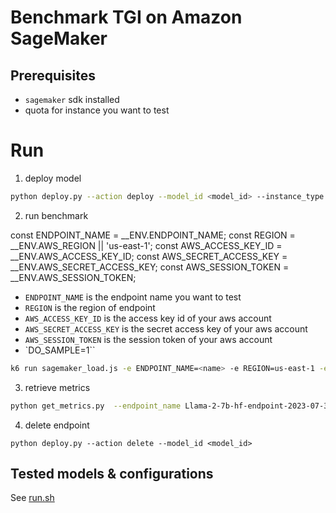 # Benchmark TGI on Amazon SageMaker

## Prerequisites
* `sagemaker` sdk installed
* quota for instance you want to test

# Run

1. deploy model 

```bash
python deploy.py --action deploy --model_id <model_id> --instance_type <instance_type> --tp_degree <degree>
```

2. run benchmark

const ENDPOINT_NAME = __ENV.ENDPOINT_NAME;
const REGION = __ENV.AWS_REGION || 'us-east-1';
const AWS_ACCESS_KEY_ID = __ENV.AWS_ACCESS_KEY_ID;
const AWS_SECRET_ACCESS_KEY = __ENV.AWS_SECRET_ACCESS_KEY;
const AWS_SESSION_TOKEN = __ENV.AWS_SESSION_TOKEN;

* `ENDPOINT_NAME` is the endpoint name you want to test
* `REGION` is the region of endpoint
* `AWS_ACCESS_KEY_ID` is the access key id of your aws account
* `AWS_SECRET_ACCESS_KEY` is the secret access key of your aws account
* `AWS_SESSION_TOKEN` is the session token of your aws account
* `DO_SAMPLE=1``


```bash
k6 run sagemaker_load.js -e ENDPOINT_NAME=<name> -e REGION=us-east-1 -e AWS_ACCESS_KEY_ID=key_id -e AWS_SECRET_ACCESS_KEY=secret_key -e AWS_SESSION_TOKEN=token -e DO_SAMPLE=1
```

3. retrieve metrics
```bash
python get_metrics.py  --endpoint_name Llama-2-7b-hf-endpoint-2023-07-31-05-50-26-571 --st 1690790829904 --et 1690790829904 --vu 1 --max_vu 2
```

4. delete endpoint
``` 
python deploy.py --action delete --model_id <model_id>
```


## Tested models & configurations

See [run.sh](run.sh)